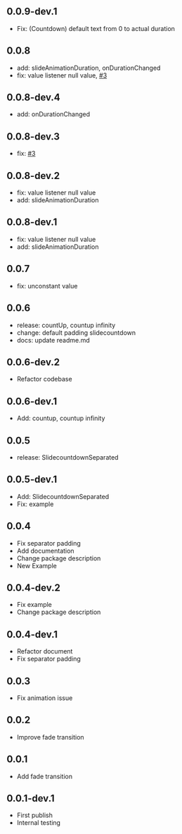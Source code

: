 ## 0.0.9-dev.1
* Fix: (Countdown) default text from 0 to actual duration

## 0.0.8
* add: slideAnimationDuration, onDurationChanged
* fix: value listener null value, [#3](https://github.com/farhanfadila1717/slide_countdown/issues/3#issue-1077536704) 

## 0.0.8-dev.4
* add: onDurationChanged 

## 0.0.8-dev.3
* fix: [#3](https://github.com/farhanfadila1717/slide_countdown/issues/3#issue-1077536704)

## 0.0.8-dev.2
* fix: value listener null value
* add: slideAnimationDuration

## 0.0.8-dev.1
* fix: value listener null value
* add: slideAnimationDuration

## 0.0.7
* fix: unconstant value

## 0.0.6
* release: countUp, countup infinity
* change: default padding slidecountdown
* docs: update readme.md

## 0.0.6-dev.2
* Refactor codebase

## 0.0.6-dev.1
* Add: countup, countup infinity

## 0.0.5
* release: SlidecountdownSeparated

## 0.0.5-dev.1
* Add: SlidecountdownSeparated
* Fix: example

## 0.0.4
* Fix separator padding
* Add documentation
* Change package description
* New Example

## 0.0.4-dev.2
* Fix example 
* Change package description

## 0.0.4-dev.1
* Refactor document
* Fix separator padding

## 0.0.3
* Fix animation issue

## 0.0.2

* Improve fade transition

## 0.0.1

* Add fade transition

## 0.0.1-dev.1

* First publish
* Internal testing